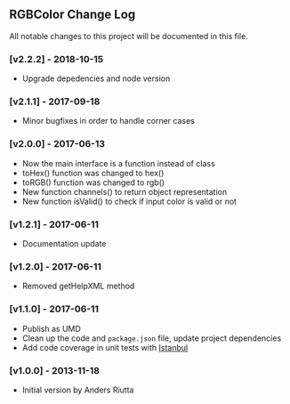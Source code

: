 ## RGBColor Change Log

All notable changes to this project will be documented in this file.

### [v2.2.2] - 2018-10-15

- Upgrade depedencies and node version

### [v2.1.1] - 2017-09-18

- Minor bugfixes in order to handle corner cases

### [v2.0.0] - 2017-06-13

- Now the main interface is a function instead of class
- toHex() function was changed to hex()
- toRGB() function was changed to rgb()
- New function channels() to return object representation
- New function isValid() to check if input color is valid or not

### [v1.2.1] - 2017-06-11

- Documentation update

### [v1.2.0] - 2017-06-11

- Removed getHelpXML method

### [v1.1.0] - 2017-06-11

- Publish as UMD
- Clean up the code and `package.json` file, update project dependencies
- Add code coverage in unit tests with [Istanbul](https://github.com/gotwarlost/istanbul)

### [v1.0.0] - 2013-11-18

- Initial version by Anders Riutta
